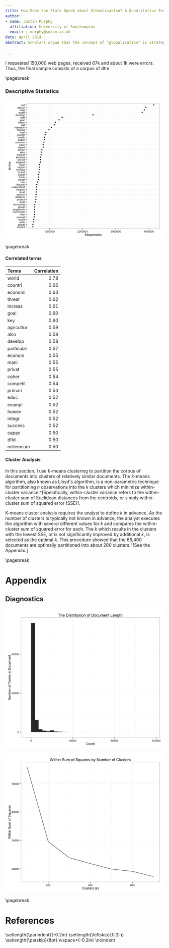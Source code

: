 ```yaml
---
title: How Does the State Speak about Globalisation? A Quantitative Text-Mining Approach
author:
- name: Justin Murphy
  affiliation: University of Southampton
  email: j.murphy@soton.ac.uk
date: April 2014
abstract: Scholars argue that the concept of "globalisation" is strategically deployed by governments to rationalise their actions [@Hay:2011dh]. This article is the first large-scale quantitative assessment of this argument, using text-mining and machine learning techniques to analyze more than 60,000 government web pages. Specifically, this article exploits the newly released United Kingdom Government Web Archive to analyze a random sample of web pages published across the entire UK government web system between 2000 and 2013.

...
```








I requested 150,000 web pages, received 67k and about 1k were errors. Thus, the final sample consists of a corpus of dtm

\pagebreak


### Descriptive Statistics
![Most frequent terms](figure/globalisation_frequency_plot.png) 


\pagebreak

#### Correlated terms
|Terms       |  Correlation|
|:-----------|------------:|
|world       |         0.78|
|countri     |         0.66|
|economi     |         0.63|
|threat      |         0.62|
|increas     |         0.61|
|goal        |         0.60|
|key         |         0.60|
|agricultur  |         0.59|
|also        |         0.59|
|develop     |         0.58|
|particular  |         0.57|
|econom      |         0.55|
|mani        |         0.55|
|privat      |         0.55|
|coher       |         0.54|
|competit    |         0.54|
|primari     |         0.53|
|educ        |         0.52|
|exampl      |         0.52|
|howev       |         0.52|
|integr      |         0.52|
|success     |         0.52|
|capac       |         0.50|
|dfid        |         0.50|
|millennium  |         0.50|


#### Cluster Analysis

In this section, I use *k*-means clustering to partition the corpus of documents into clusters of relatively similar documents. The *k*-means algorithm, also known as Lloyd's algorithm, is a non-parametric technique for partitioning *n* observations into the *k* clusters which minimize within-cluster variance.^[Specifically, within-cluster variance refers to the within-cluster sum of Euclidean distances from the centroids, or simply within-cluster sum of squared error (SSE)]. 

K-means cluster analysis requires the analyst to define *k* in advance. As the number of clusters is typically not known in advance, the analyst executes the algorithm with several different values for *k* and compares the within-cluster sum of squared error for each. The *k* which results in the clusters with the lowest SSE, or is not significantly improved by additional *k*, is selected as the optimal *k*. This procedure showed that the 66,400 documents are optimally partitioned into about 200 clusters.^[See the Appendix.]





\pagebreak

# Appendix

## Diagnostics

![Document lengths](figure/Document-Lengths.png) 


![plot of chunk Cluster-Diagnostics](figure/Cluster-Diagnostics.png) 



\pagebreak

# References
\setlength{\parindent}{-0.2in}
\setlength{\leftskip}{0.2in}
\setlength{\parskip}{8pt}
\vspace*{-0.2in}
\noindent

